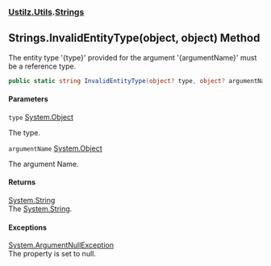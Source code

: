 ### [Ustilz.Utils](Ustilz.Utils.md 'Ustilz.Utils').[Strings](Ustilz.Utils.Strings.md 'Ustilz.Utils.Strings')

## Strings.InvalidEntityType(object, object) Method

The entity type '{type}' provided for the argument '{argumentName}' must be a reference type.

```csharp
public static string InvalidEntityType(object? type, object? argumentName);
```
#### Parameters

<a name='Ustilz.Utils.Strings.InvalidEntityType(object,object).type'></a>

`type` [System.Object](https://docs.microsoft.com/en-us/dotnet/api/System.Object 'System.Object')

The type.

<a name='Ustilz.Utils.Strings.InvalidEntityType(object,object).argumentName'></a>

`argumentName` [System.Object](https://docs.microsoft.com/en-us/dotnet/api/System.Object 'System.Object')

The argument Name.

#### Returns
[System.String](https://docs.microsoft.com/en-us/dotnet/api/System.String 'System.String')  
The [System.String](https://docs.microsoft.com/en-us/dotnet/api/System.String 'System.String').

#### Exceptions

[System.ArgumentNullException](https://docs.microsoft.com/en-us/dotnet/api/System.ArgumentNullException 'System.ArgumentNullException')  
The property is set to null.